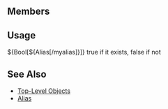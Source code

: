 ## Members

## Usage

${Bool\[${Alias\[/myalias\]}\]} true if it exists, false if not

## See Also

-   [Top-Level Objects](top-level-objects.md)
-   [Alias](../commands/alias.md)


